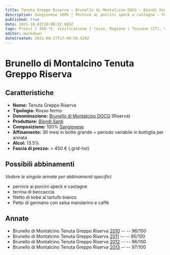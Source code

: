 ```yaml
---
title: Tenuta Greppo Riserva – Brunello di Montalcino DOCG – Biondi Santi – Toscana (IT) – 450-*€ – 5★
description: Sangiovese 100% | Pernice ai porcini speck e castagne – Terrina di beccaccia – Filetto di kobe al tartufo bianco – Petto di germano con salsa mandarino e caffè
published: true
date: 2021-10-01T20:00:52.685Z
tags: Prezzi | 450-*€, Vinificazione | rosso, Regione | Toscana (IT), Vinificazione | varietale, Vitigni | Sangiovese, pernice ai porcini speck e castagne, terrina di beccaccia, filetto di kobe al tartufo bianco, Vinificazione | fermo, Valutazioni | 5 stelle, Petto di germano con salsa mandarino e caffè
editor: markdown
dateCreated: 2021-08-27T17:49:50.429Z
---
```


# Brunello di Montalcino Tenuta Greppo Riserva

## Caratteristiche
- **Nome:** Tenuta Greppo Riserva
- **Tipologia:** Rosso fermo
- **Denominazione:** [Brunello di Montalcino DOCG](/denominazioni/Italia/Toscana/DOCG/Brunello-di-Montalcino) (Riserva)
- **Produttore:** [Biondi Santi](/produttori/Italia/Toscana/Biondi-Santi) 
- **Composizione:** 100% [Sangiovese](/vitigni/Italia/bacca-nera/sangiovese)
- **Affinamento:** 36 mesi in botte grande + periodo variabile in bottiglia per annata
- **Alcol:** 13.5%
- **Fascia di prezzo:** > 450 € 
{.grid-list}


## Possibili abbinamenti
*Vedere le singole annate per abbinamenti specifici*

- pernice ai porcini speck e castagne
- terrina di beccaccia
- filetto di kobe al tartufo bianco
- Petto di germano con salsa mandarino e caffè

## Annate
- Brunello di Montalcino Tenuta Greppo Riserva [2010](vini/Italia/Toscana/Biondi-Santi/Tenuta-Greppo-Riserva/2010) -- <span class="star-5"></span> -- 96/100
- Brunello di Montalcino Tenuta Greppo Riserva [2011](vini/Italia/Toscana/Biondi-Santi/Tenuta-Greppo-Riserva/2011) -- <span class="star-5"></span> -- 95/100
- Brunello di Montalcino Tenuta Greppo Riserva [2012](vini/Italia/Toscana/Biondi-Santi/Tenuta-Greppo-Riserva/2012) -- <span class="star-5"></span> -- 96/100
- Brunello di Montalcino Tenuta Greppo Riserva [2013](vini/Italia/Toscana/Biondi-Santi/Tenuta-Greppo-Riserva/2013) -- <span class="star-5"></span> -- 97/100